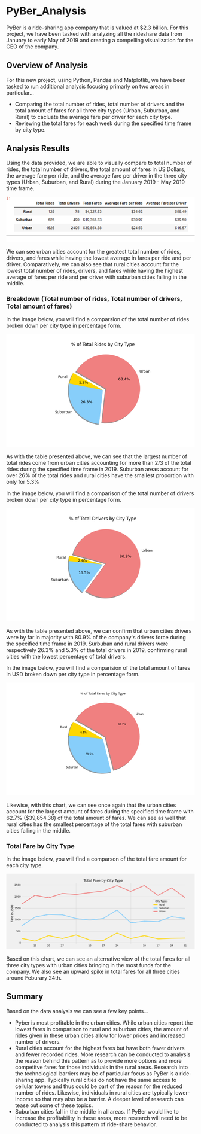 # PyBer_Analysis

PyBer is a ride-sharing app company that is valued at $2.3 billion. For this project, we have been tasked with analyzing all the rideshare data from January to early May of 2019 and creating a compelling visualization for the CEO of the company. 

## Overview of Analysis

For this new project, using Python, Pandas and Matplotlib, we have been tasked to run additional analysis focusing primarly on two areas in particular... 
  - Comparing the total number of rides, total number of drivers and the total amount of fares for all three city types (Urban, Suburban, and Rural) to cacluate  the average fare per driver for each city type. 
  - Reviewing the total fares for each week during the specified time frame by city type.
 
## Analysis  Results

Using the data provided, we are able to visually compare to total number of rides, the total number of drivers, the total amount of fares in US Dollars, the average fare per ride, and the average fare per driver in the three city types (Urban, Suburban, and Rural) during the January 2019 - May 2019 time frame.

![Pic_4](https://github.com/smithsh14/PyBer_Analysis/blob/main/Analysis/PyBer_summary.png)

We can see urban cities account for the greatest total number of rides, drivers, and fares while having the lowest average in fares per ride and per driver. 
Comparatively, we can also see that rural cities account for the lowest total number of rides, drivers, and fares while having the highest average of fares per ride and per driver with suburban cities falling in the middle.

### Breakdown (Total number of rides, Total number of drivers, Total amount of fares)
In the image below, you will find a comparsion of the total number of rides broken down per city type in percentage form.

![Pic_1]( https://github.com/smithsh14/PyBer_Analysis/blob/main/Analysis/Fig6.png)

As with the table presented above, we can see that the largest number of total rides come from urban cities accounting for more than 2/3 of the total rides during the specified time frame in 2019. Suburban areas account for over 26% of the total rides and rural cities have the smallest proportion with only for 5.3%

In the image below, you will find a comparison of the total number of drivers broken down per city type in percentage form.

![Pic_2](https://github.com/smithsh14/PyBer_Analysis/blob/main/Analysis/Fig7.png)

As with the table presented above, we can confirm that urban cities drivers were by far in majority with 80.9% of the company's drivers force during the specified time frame in 2019. Surbuban and rural drivers were respectively 26.3% and 5.3% of the total drivers in 2019, confirming rural cities with the lowest percentage of total drivers.

In the image below, you will find a comparision of the total amount of fares in USD broken down per city type in percentage form.

![Pic_3](https://github.com/smithsh14/PyBer_Analysis/blob/main/Analysis/Fig5.png)

Likewise, with this chart, we can see once again that the urban cities account for the largest amount of fares during the specified time frame with 62.7% ($39,854.38) of the total amount of fares. We can see as well that rural cities has the smallest percentage of the total fares with suburban cities falling in the middle. 

### Total Fare by City Type

In the image below, you will find a comparson of the total fare amount for each city type.

![Pic_5](https://github.com/smithsh14/PyBer_Analysis/blob/main/Analysis/PyBer_fare_summary.png )

Based on this chart, we can see an alternative view of the total fares for all three city types with urban cities bringing in the most funds for the company. We also see an upward spike in total fares for all three cities around Feburary 24th.

## Summary

Based on the data analysis we can see a few key points...
  - Pyber is most profitable in the urban cities. While urban cities report the lowest fares in comparison to rural and suburban cities, the amount of rides given in these urban cities allow for lower prices and increased number of drivers. 
  - Rural cities account for the highest fares but have both fewer drivers and fewer recorded rides. More research can be conducted to analysis the reason behind this pattern as to provide more options and more competitve fares for those individuals in the rural areas. Research into the technological barriers may be of particular focus as PyBer is a ride-sharing app. Typically rural cities do not have the same access to cellular towers and thus could be part of the reason for the reduced number of rides. Likewise, individuals in rural cities are typically lower-income so that may also be a barrier. A deeper level of research can tease out some of these topics. 
  - Suburban cities fall in the middle in all areas. If PyBer would like to increase the profitability in these areas, more research will need to be conducted to analysis this pattern of ride-share behavior. 
